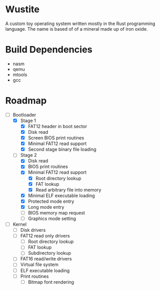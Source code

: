 # Wustite
A custom toy operating system written mostly in the Rust programming language. The name is based of of a mineral made up of iron oxide.

# Build Dependencies

* nasm
* qemu
* mtools
* gcc

# Roadmap

- [ ] Bootloader
  - [x] Stage 1
    - [x] FAT12 header in boot sector
    - [x] Disk read
    - [x] Screen BIOS print routines
    - [x] Minimal FAT12 read support
    - [x] Second stage binary file loading
  - [ ] Stage 2
    - [x] Disk read
    - [x] BIOS print routines
    - [x] Minimal FAT12 read support
      - [x] Root directory lookup
      - [x] FAT lookup
      - [x] Read arbitrary file into memory
    - [x] Minimal ELF executable loading
    - [x] Protected mode entry
    - [x] Long mode entry
    - [ ] BIOS memory map request
    - [ ] Graphics mode setting
- [ ] Kernel
  - [ ] Disk drivers
  - [ ] FAT12 read only drivers
      - [ ] Root directory lookup
      - [ ] FAT lookup
      - [ ] Subdirectory lookup
  - [ ] FAT16 read/write drivers
  - [ ] Virtual file system
  - [ ] ELF executable loading
  - [ ] Print routines
    - [ ] Bitmap font rendering
